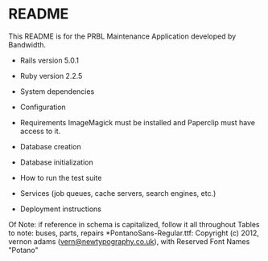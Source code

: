 # README

This README is for the PRBL Maintenance Application developed by Bandwidth. 

* Rails version 5.0.1

* Ruby version 2.2.5

* System dependencies

* Configuration

* Requirements
ImageMagick must be installed and Paperclip must have access to it.

* Database creation

* Database initialization

* How to run the test suite

* Services (job queues, cache servers, search engines, etc.)

* Deployment instructions

Of Note: if reference in schema is capitalized, follow it all throughout
	Tables to note: buses, parts, repairs
*PontanoSans-Regular.ttf: Copyright (c) 2012, vernon adams (vern@newtypography.co.uk), with Reserved Font Names "Potano"